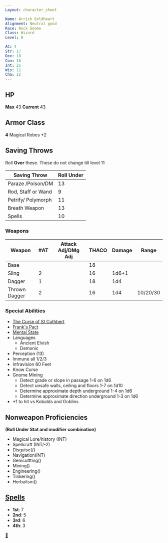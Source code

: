 ```yaml
---
Layout: character_sheet

Name: Arrick Goldheart
Alignment: Neutral good
Race: Rock Gnome
Class: Wizard
Level: 8

AC: 4
Str: 17
Dex: 18
Con: 16
Int: 21
Wis: 11
Cha: 12
---
```


## HP

**Max** 43 **Current** 43

## Armor Class 

 **4**  Magical Robes +2

## Saving Throws

Roll **Over** these. These do not change till level 11

| Saving Throw       | Roll Under |
| ------------------ | ---------- |
| Paraze /Poison/DM  | 13         |
| Rod, Staff or Wand | 9          |
| Petrify/ Polymorph | 11         |
| Breath Weapon      | 13         |
| Spells             | 10         |

### Weapons

| Weapon        | #AT  | Attack Adj/DMg Adj | THACO | Damage | Range    |
| ------------- | ---- | ------------------ | ----- | ------ | -------- |
| Base          |      |                    | 18    |        |          |
| Sling         | 2    |                    | 16    | 1d6+1  |          |
| Dagger        | 1    |                    | 18    | 1d4    |          |
| Thrown Dagger | 2    |                    | 16    | 1d4    | 10/20/30 |

### Special Abilities

- [The Curse of St Cuthbert](https://scottjbennett.com/toee/the_curse_of_st_cuthbert/)
- [Frank's Pact](./frank_pact)
- [Mental State](./mental_state)
- Languages
  - Ancient Elvish
  - Demonic 
- Perception (13)
- Immune all 1/2/3
- Infravision 60 Feet
- Know Curse
- Gnome Mining
  - Detect grade or slope in passage 1-6 on 1d6
  - Detect unsafe walls, ceiling and floors 1-7 on 1d10
  - Determine approximate depth underground 1-4 on 1d6
  - Determine approximate direction underground 1-3 on 1d6 
- +1 to hit vs Kobalds and Goblins

## Nonweapon Proficiencies

**(Roll Under Stat and modifier combination)**

- Magical Lore/history (INT)
- Spellcraft (INT/-2)
- Disguise(/)
- Navigation(INT)
- Gemcuttting()
- Mining()
- Engineering()
- Tinkering()
- Herbalism()

## [Spells](./current_spells)

- **1st**: 7
- **2nd**: 5
- **3rd**:  6
- **4th**: 3

[🎒](https://scottjbennett.com/toee/equipment/)

